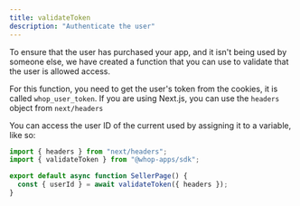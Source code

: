 ```yaml
---
title: validateToken
description: "Authenticate the user"
---
```


To ensure that the user has purchased your app, and it isn't being used by someone else, we have created a function that you can use to validate that the user is allowed access.

For this function, you need to get the user's token from the cookies, it is called `whop_user_token`. If you are using Next.js, you can use the `headers` object from `next/headers`

You can access the user ID of the current used by assigning it to a variable, like so:

```typescript
import { headers } from "next/headers";
import { validateToken } from "@whop-apps/sdk";

export default async function SellerPage() {
  const { userId } = await validateToken({ headers });
}
```

